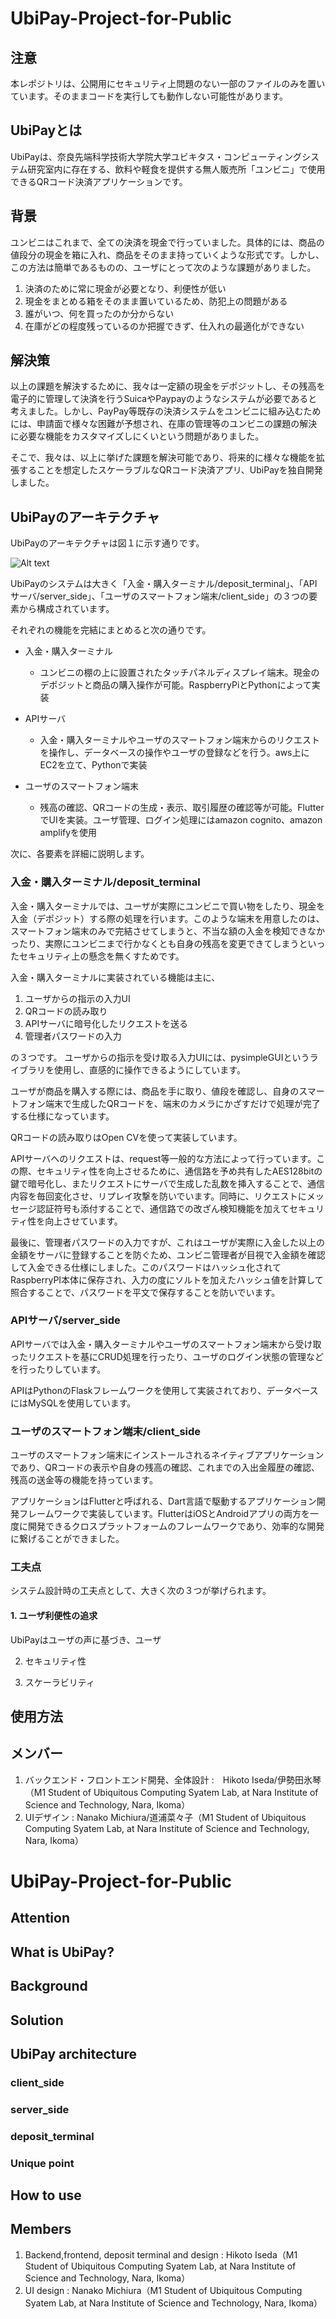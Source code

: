 # UbiPay-Project-for-Public

## 注意
本レポジトリは、公開用にセキュリティ上問題のない一部のファイルのみを置いています。そのままコードを実行しても動作しない可能性があります。

## UbiPayとは
UbiPayは、奈良先端科学技術大学院大学ユビキタス・コンピューティングシステム研究室内に存在する、飲料や軽食を提供する無人販売所「ユンビニ」で使用できるQRコード決済アプリケーションです。


## 背景
ユンビニはこれまで、全ての決済を現金で行っていました。具体的には、商品の値段分の現金を箱に入れ、商品をそのまま持っていくような形式です。しかし、この方法は簡単であるものの、ユーザにとって次のような課題がありました。

1. 決済のために常に現金が必要となり、利便性が低い
2. 現金をまとめる箱をそのまま置いているため、防犯上の問題がある
3. 誰がいつ、何を買ったのか分からない
4. 在庫がどの程度残っているのか把握できず、仕入れの最適化ができない

## 解決策
以上の課題を解決するために、我々は一定額の現金をデポジットし、その残高を電子的に管理して決済を行うSuicaやPaypayのようなシステムが必要であると考えました。しかし、PayPay等既存の決済システムをユンビニに組み込むためには、申請面で様々な困難が予想され、在庫の管理等のユンビニの課題の解決に必要な機能をカスタマイズしにくいという問題がありました。

そこで、我々は、以上に挙げた課題を解決可能であり、将来的に様々な機能を拡張することを想定したスケーラブルなQRコード決済アプリ、UbiPayを独自開発しました。

## UbiPayのアーキテクチャ
UbiPayのアーキテクチャは図１に示す通りです。

![Alt text](1.png "図１")

UbiPayのシステムは大きく「入金・購入ターミナル/deposit_terminal」、「APIサーバ/server_side」、「ユーザのスマートフォン端末/client_side」の３つの要素から構成されています。

それぞれの機能を完結にまとめると次の通りです。


- 入金・購入ターミナル
    - ユンビニの棚の上に設置されたタッチパネルディスプレイ端末。現金のデポジットと商品の購入操作が可能。RaspberryPiとPythonによって実装

- APIサーバ
    - 入金・購入ターミナルやユーザのスマートフォン端末からのリクエストを操作し、データベースの操作やユーザの登録などを行う。aws上にEC2を立て、Pythonで実装

- ユーザのスマートフォン端末
    - 残高の確認、QRコードの生成・表示、取引履歴の確認等が可能。FlutterでUIを実装。ユーザ管理、ログイン処理にはamazon cognito、amazon amplifyを使用

次に、各要素を詳細に説明します。

### 入金・購入ターミナル/deposit_terminal
入金・購入ターミナルでは、ユーザが実際にユンビニで買い物をしたり、現金を入金（デポジット）する際の処理を行います。このような端末を用意したのは、スマートフォン端末のみで完結させてしまうと、不当な額の入金を検知できなかったり、実際にユンビニまで行かなくとも自身の残高を変更できてしまうといったセキュリティ上の懸念を無くすためです。

入金・購入ターミナルに実装されている機能は主に、

1. ユーザからの指示の入力UI
2. QRコードの読み取り
3. APIサーバに暗号化したリクエストを送る
4. 管理者パスワードの入力

の３つです。
ユーザからの指示を受け取る入力UIには、pysimpleGUIというライブラリを使用し、直感的に操作できるようにしています。

ユーザが商品を購入する際には、商品を手に取り、値段を確認し、自身のスマートフォン端末で生成したQRコードを、端末のカメラにかざすだけで処理が完了する仕様になっています。

QRコードの読み取りはOpen CVを使って実装しています。

APIサーバへのリクエストは、request等一般的な方法によって行っています。この際、セキュリティ性を向上させるために、通信路を予め共有したAES128bitの鍵で暗号化し、またリクエストにサーバで生成した乱数を挿入することで、通信内容を毎回変化させ、リプレイ攻撃を防いでいます。同時に、リクエストにメッセージ認証符号も添付することで、通信路での改ざん検知機能を加えてセキュリティ性を向上させています。

最後に、管理者パスワードの入力ですが、これはユーザが実際に入金した以上の金額をサーバに登録することを防ぐため、ユンビニ管理者が目視で入金額を確認して入金できる仕様にしました。このパスワードはハッシュ化されてRaspberryPI本体に保存され、入力の度にソルトを加えたハッシュ値を計算して照合することで、パスワードを平文で保存することを防いでいます。

### APIサーバ/server_side
APIサーバでは入金・購入ターミナルやユーザのスマートフォン端末から受け取ったリクエストを基にCRUD処理を行ったり、ユーザのログイン状態の管理などを行ったりしています。

APIはPythonのFlaskフレームワークを使用して実装されており、データベースにはMySQLを使用しています。

### ユーザのスマートフォン端末/client_side
ユーザのスマートフォン端末にインストールされるネイティブアプリケーションであり、QRコードの表示や自身の残高の確認、これまでの入出金履歴の確認、残高の送金等の機能を持っています。

アプリケーションはFlutterと呼ばれる、Dart言語で駆動するアプリケーション開発フレームワークで実装しています。FlutterはiOSとAndroidアプリの両方を一度に開発できるクロスプラットフォームのフレームワークであり、効率的な開発に繋げることができました。

### 工夫点
システム設計時の工夫点として、大きく次の３つが挙げられます。

#### 1. ユーザ利便性の追求
UbiPayはユーザの声に基づき、ユーザ

2. セキュリティ性


3. スケーラビリティ


## 使用方法

## メンバー
1. バックエンド・フロントエンド開発、全体設計 :　Hikoto Iseda/伊勢田氷琴（M1 Student of Ubiquitous Computing Syatem Lab, at Nara Institute of Science and Technology, Nara, Ikoma）
2. UIデザイン : Nanako Michiura/道浦菜々子（M1 Student of Ubiquitous Computing Syatem Lab, at Nara Institute of Science and Technology, Nara, Ikoma）



# UbiPay-Project-for-Public

## Attention

## What is UbiPay?

## Background

## Solution

## UbiPay architecture

### client_side

### server_side

### deposit_terminal


### Unique point

## How to use

## Members
1. Backend,frontend, deposit terminal and design : Hikoto Iseda（M1 Student of Ubiquitous Computing Syatem Lab, at Nara Institute of Science and Technology, Nara, Ikoma）
2. UI design : Nanako Michiura（M1 Student of Ubiquitous Computing Syatem Lab, at Nara Institute of Science and Technology, Nara, Ikoma）



